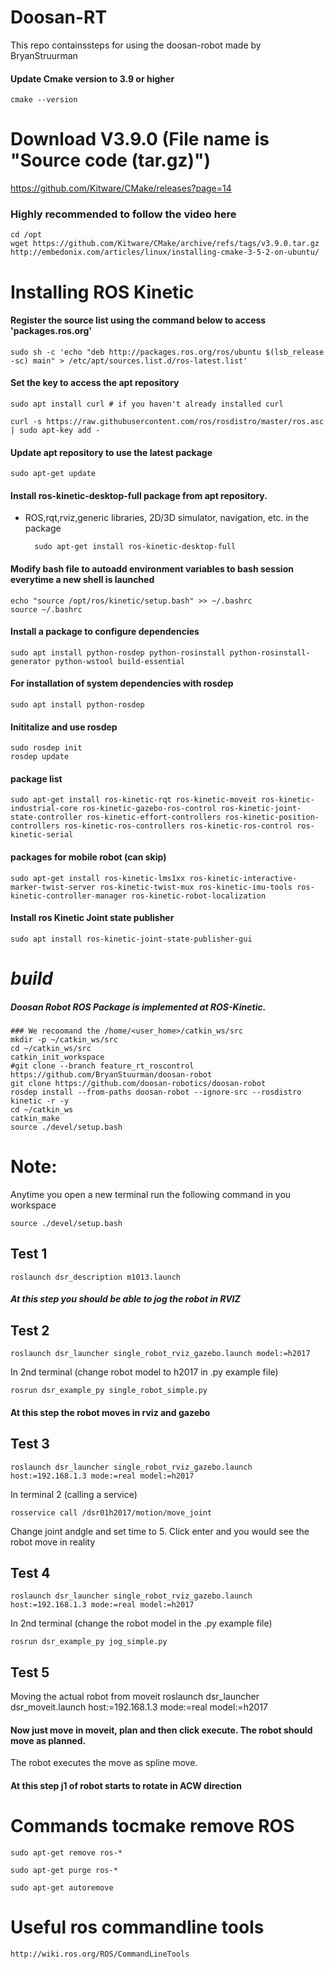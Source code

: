 # Doosan-RT
This repo containssteps for using the doosan-robot made by BryanStruurman


#### Update Cmake version to 3.9 or higher
    cmake --version

# Download V3.9.0 (File name is "Source code (tar.gz)")
https://github.com/Kitware/CMake/releases?page=14


### Highly recommended to follow the video here
    cd /opt
    wget https://github.com/Kitware/CMake/archive/refs/tags/v3.9.0.tar.gz
    http://embedonix.com/articles/linux/installing-cmake-3-5-2-on-ubuntu/

# Installing ROS Kinetic
#### Register the source list using the command below to access 'packages.ros.org'
    sudo sh -c 'echo "deb http://packages.ros.org/ros/ubuntu $(lsb_release -sc) main" > /etc/apt/sources.list.d/ros-latest.list'

#### Set the key to access the apt repository
    sudo apt install curl # if you haven't already installed curl

    curl -s https://raw.githubusercontent.com/ros/rosdistro/master/ros.asc | sudo apt-key add -

#### Update apt repository to use the latest package
    sudo apt-get update

#### Install ros-kinetic-desktop-full package from apt repository. 
- ROS,rqt,rviz,generic libraries, 2D/3D simulator, navigation, etc. in the package

        sudo apt-get install ros-kinetic-desktop-full

#### Modify bash file to autoadd environment variables to bash session everytime a new shell is launched

    echo "source /opt/ros/kinetic/setup.bash" >> ~/.bashrc
    source ~/.bashrc

#### Install a package to configure dependencies
    sudo apt install python-rosdep python-rosinstall python-rosinstall-generator python-wstool build-essential

#### For installation of system dependencies with rosdep
    sudo apt install python-rosdep

#### Inititalize and use rosdep
    sudo rosdep init
    rosdep update


#### package list
    sudo apt-get install ros-kinetic-rqt ros-kinetic-moveit ros-kinetic-industrial-core ros-kinetic-gazebo-ros-control ros-kinetic-joint-state-controller ros-kinetic-effort-controllers ros-kinetic-position-controllers ros-kinetic-ros-controllers ros-kinetic-ros-control ros-kinetic-serial

#### __packages for mobile robot__ (can skip)

    sudo apt-get install ros-kinetic-lms1xx ros-kinetic-interactive-marker-twist-server ros-kinetic-twist-mux ros-kinetic-imu-tools ros-kinetic-controller-manager ros-kinetic-robot-localization

#### Install ros Kinetic Joint state publisher
    sudo apt install ros-kinetic-joint-state-publisher-gui
# *build* 
##### *Doosan Robot ROS Package is implemented at ROS-Kinetic.*
    ### We recoomand the /home/<user_home>/catkin_ws/src
    mkdir -p ~/catkin_ws/src
    cd ~/catkin_ws/src
    catkin_init_workspace
    #git clone --branch feature_rt_roscontrol https://github.com/BryanStuurman/doosan-robot
    git clone https://github.com/doosan-robotics/doosan-robot
    rosdep install --from-paths doosan-robot --ignore-src --rosdistro kinetic -r -y
    cd ~/catkin_ws
    catkin_make
    source ./devel/setup.bash

# Note: 
Anytime you open a new terminal run the following command in you workspace

    source ./devel/setup.bash

    
## Test 1 

    roslaunch dsr_description m1013.launch 
##### At this step you should be able to jog the robot in RVIZ


## Test 2
    roslaunch dsr_launcher single_robot_rviz_gazebo.launch model:=h2017
In 2nd terminal (change robot model to h2017 in .py example file) 

    rosrun dsr_example_py single_robot_simple.py 
#### At this step the robot moves in rviz and gazebo

## Test 3
    roslaunch dsr_launcher single_robot_rviz_gazebo.launch host:=192.168.1.3 mode:=real model:=h2017

In terminal 2 (calling a service)

    rosservice call /dsr01h2017/motion/move_joint

Change joint andgle and set time to 5. Click enter and you would see the robot move in reality

## Test 4
    roslaunch dsr_launcher single_robot_rviz_gazebo.launch host:=192.168.1.3 mode:=real model:=h2017

In 2nd terminal (change the robot model in the .py example file)

    rosrun dsr_example_py jog_simple.py 
    
## Test 5
Moving the actual robot from moveit
    roslaunch dsr_launcher dsr_moveit.launch host:=192.168.1.3 mode:=real model:=h2017
#### Now just move in moveit, plan and then click execute. The robot should move as planned. 
The robot executes the move as spline move.

#### At this step j1 of robot starts to rotate in ACW direction

# Commands tocmake  remove ROS
    sudo apt-get remove ros-*

    sudo apt-get purge ros-*

    sudo apt-get autoremove


# Useful ros commandline tools
    http://wiki.ros.org/ROS/CommandLineTools
